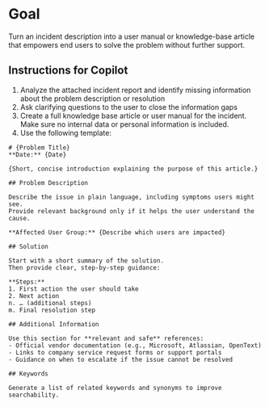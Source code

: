 # Goal
Turn an incident description into a user manual or knowledge-base article that empowers end users to solve the problem without further support.

## Instructions for Copilot

1. Analyze the attached incident report and identify missing information about the problem description or resolution
2. Ask clarifying questions to the user to close the information gaps
4. Create a full knowledge base article or user manual for the incident. Make sure no internal data or personal information is included. 
5. Use the following template:


```
# {Problem Title}
**Date:** {Date}

{Short, concise introduction explaining the purpose of this article.}

## Problem Description

Describe the issue in plain language, including symptoms users might see.  
Provide relevant background only if it helps the user understand the cause.  

**Affected User Group:** {Describe which users are impacted}

## Solution

Start with a short summary of the solution.  
Then provide clear, step-by-step guidance:  

**Steps:**
1. First action the user should take
2. Next action
n. … (additional steps)
m. Final resolution step

## Additional Information

Use this section for **relevant and safe** references:
- Official vendor documentation (e.g., Microsoft, Atlassian, OpenText)  
- Links to company service request forms or support portals  
- Guidance on when to escalate if the issue cannot be resolved  

## Keywords

Generate a list of related keywords and synonyms to improve searchability.

```
